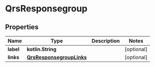 
# QrsResponsegroup

## Properties
| Name | Type | Description | Notes |
| ------------ | ------------- | ------------- | ------------- |
| **label** | **kotlin.String** |  |  [optional] |
| **links** | [**QrsResponsegroupLinks**](QrsResponsegroupLinks.md) |  |  [optional] |



